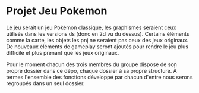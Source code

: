 # Projet Jeu Pokemon

Le jeu serait un jeu Pokémon classique, les graphismes seraient ceux utilisés dans les versions ds (donc en 2d vu du dessus). 
Certains éléments comme la carte, les objets les pnj ne seraient pas ceux des jeux originaux. 
De nouveaux éléments de gameplay seront ajoutés pour rendre le jeu plus difficile et plus prenant que les jeux originaux.

Pour le moment chacun des trois membres du groupe dispose de son propre dossier dans ce dépo, chaque dossier à sa propre structure.
À termes l'ensemble des fonctions développé par chacun d'entre nous serons regroupés dans un seul dossier.
